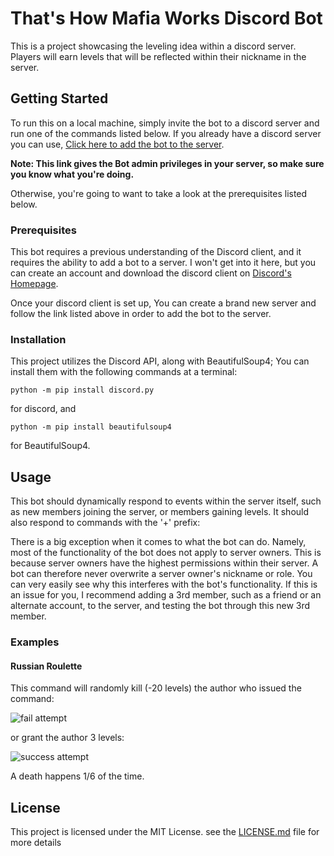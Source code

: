 # That's How Mafia Works Discord Bot
This is a project showcasing the leveling idea within a discord server. Players 
will earn levels that will be reflected within their nickname in the server.

## Getting Started
To run this on a local machine, simply invite the bot to a discord server and
run one of the commands listed below. If you already have a discord server you
can use, 
[Click here to add the bot to the server](https://discordapp.com/oauth2/authorize?client_id=535324529552130050&scope=bot&permissions=8).

**Note: This link gives the Bot admin privileges in your server, so make sure 
you know what you're doing.**

Otherwise, you're going to want to take a look at the prerequisites listed below.

### Prerequisites
This bot requires a previous understanding of the Discord client, and it
requires the ability to add a bot to a server. I won't get into it here, but you
can create an account and download the discord client on 
[Discord's Homepage](https://discordapp.com/).

Once your discord client is set up, You can create a brand new server and follow
the link listed above in order to add the bot to the server.

### Installation
This project utilizes the Discord API, along with BeautifulSoup4; You can
install them with the following commands at a terminal:
    
    python -m pip install discord.py

for discord, and
    
    python -m pip install beautifulsoup4

for BeautifulSoup4.

## Usage
This bot should dynamically respond to events within the server itself, such as 
new members joining the server, or members gaining levels. It should also
respond to commands with the '+' prefix:

There is a big exception when it comes to what the bot can do. Namely, most
of the functionality of the bot does not apply to server owners. This is because
server owners have the highest permissions within their server. A bot can 
therefore never overwrite a server owner's nickname or role. You can very easily
see why this interferes with the bot's functionality. If this is an issue for
you, I recommend adding a 3rd member, such as a friend or an alternate account,
to the server, and testing the bot through this new 3rd member.

### Examples

#### Russian Roulette
This command will randomly kill (-20 levels) the author who issued the 
command: 

![fail attempt](https://i.gyazo.com/1d53950b896b34022788bd4f0c773cb0.png 
"Better Luck Next Time")

or grant the author 3 levels: 

![success attempt](https://i.gyazo.com/f5a7f4ab50eaeefb0e8c7f19bf5739e7.png 
"Successful")

A death happens 1/6 of the time.


## License
This project is licensed under the MIT License. see the [LICENSE.md](LICENSE)
file for more details



